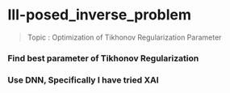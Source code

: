# Ill-posed_inverse_problem
> Topic : Optimization of Tikhonov Regularization Parameter

### Find best parameter of Tikhonov Regularization
### Use DNN, Specifically I have tried XAI




